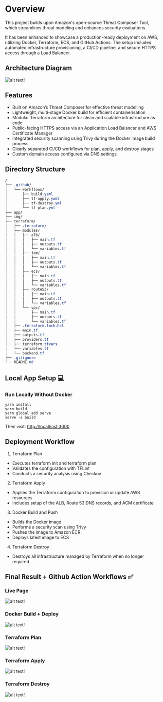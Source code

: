 # Overview

This project builds upon Amazon's open-source Threat Composer Tool, which streamlines threat modeling and enhances security evaluations.

It has been enhanced to showcase a production-ready deployment on AWS, utilizing Docker, Terraform, ECS, and GitHub Actions. The setup includes automated infrastructure provisioning, a CI/CD pipeline, and secure HTTPS access through a Load Balancer.

## Architecture Diagram

![alt text!](/img/AWS_arc.png)

## Features

- Built on Amazon’s Threat Composer for effective threat modelling
- Lightweight, multi-stage Docker build for efficient containerisation
- Modular Terraform architecture for clean and scalable infrastructure as code
- Public-facing HTTPS access via an Application Load Balancer and AWS Certificate Manager
- Integrated security scanning using Trivy during the Docker image build process
- Clearly separated CI/CD workflows for plan, apply, and destroy stages
- Custom domain access configured via DNS settings

## Directory Structure

```css
/
├── .github/
│   └── workflows/
│       ├── build.yaml
│       ├── tf-apply.yaml
│       ├── tf-destroy.yml
│       └── tf-plan.yml
├── app/
├── img/
├── terraform/
│   ├── .terraform/
│   ├── modules/
│   │   ├── alb/
│   │   │   ├── main.tf
│   │   │   ├── outputs.tf
│   │   │   └── variables.tf
│   │   ├── iam/
│   │   │   ├── main.tf
│   │   │   ├── outputs.tf
│   │   │   └── variables.tf
│   │   ├── ecs/
│   │   │   ├── main.tf
│   │   │   ├── outputs.tf
│   │   │   └── variables.tf
│   │   ├── route53/
│   │   │   ├── main.tf
│   │   │   ├── outputs.tf
│   │   │   └── variables.tf
│   │   └── vpc/
│   │       ├── main.tf
│   │       ├── outputs.tf
│   │       └── variables.tf
│   ├── .terraform.lock.hcl
│   ├── main.tf
│   ├── outputs.tf
│   ├── providers.tf
│   ├── terraform.tfvars
│   └── variables.tf
|   └── backend.tf
├── .gitignore
└── README.md
```
## Local App Setup 💻

### Run Locally Without Docker
 
```
yarn install
yarn build
yarn global add serve
serve -s build

```

Then visit: [http://localhost:3000](http://localhost:3000/)

## Deployment Workflow

1. Terraform Plan

- Executes terraform init and terraform plan
- Validates the configuration with TFLint
- Conducts a security analysis using Checkov

2. Terraform Apply

- Applies the Terraform configuration to provision or update AWS resources
- Includes setup of the ALB, Route 53 DNS records, and ACM certificate

3. Docker Build and Push

- Builds the Docker image
- Performs a security scan using Trivy
- Pushes the image to Amazon ECR
- Deploys latest image to ECS

4. Terraform Destroy

- Destroys all infrastructure managed by Terraform when no longer required

## Final Result + Github Action Workflows ✅

### Live Page

![alt text!](/img/website1.png)

### Docker Build + Deploy

![alt text!](/img/build-deploy.png)

### Terraform Plan

![alt text!](/img/tf-plan.png)

### Terraform Apply

![alt text!](/img/tf-apply.png)

### Terraform Destroy

![alt text!](/img/tf-destroy.png)
